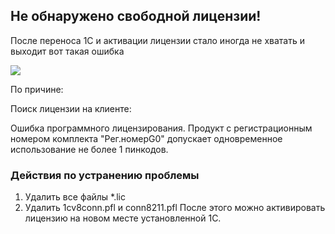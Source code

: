 ## Не обнаружено свободной лицензии!

После переноса 1С и активации лицензии стало иногда не хватать и выходит вот такая ошибка

![](https://user-images.githubusercontent.com/136073445/265025948-d417e2c6-cc4c-4f0a-a16b-46987c73f3c9.png)

По причине:

Поиск лицензии на клиенте:

Ошибка программного лицензирования. Продукт с регистрационным номером комплекта "Рег.номерG0" допускает одновременное использование не более 1 пинкодов.

### Действия по устранению проблемы
1. Удалить все файлы *.lic
2. Удалить 1cv8conn.pfl и conn8211.pfl
После этого можно активировать лицензию на новом месте установленной 1С.
